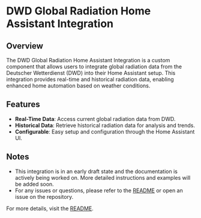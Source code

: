 # DWD Global Radiation Home Assistant Integration

## Overview
The DWD Global Radiation Home Assistant Integration is a custom component that allows users to integrate global radiation data from the Deutscher Wetterdienst (DWD) into their Home Assistant setup. This integration provides real-time and historical radiation data, enabling enhanced home automation based on weather conditions.

## Features
- **Real-Time Data**: Access current global radiation data from DWD.
- **Historical Data**: Retrieve historical radiation data for analysis and trends.
- **Configurable**: Easy setup and configuration through the Home Assistant UI.

## Notes
- This integration is in an early draft state and the documentation is actively being worked on. More detailed instructions and examples will be added soon.
- For any issues or questions, please refer to the [README](https://github.com/aschmere/dwd_global_rad_hass/blob/main/README.md) or open an issue on the repository.

For more details, visit the [README](https://github.com/aschmere/dwd_global_rad_hass/blob/main/README.md).
